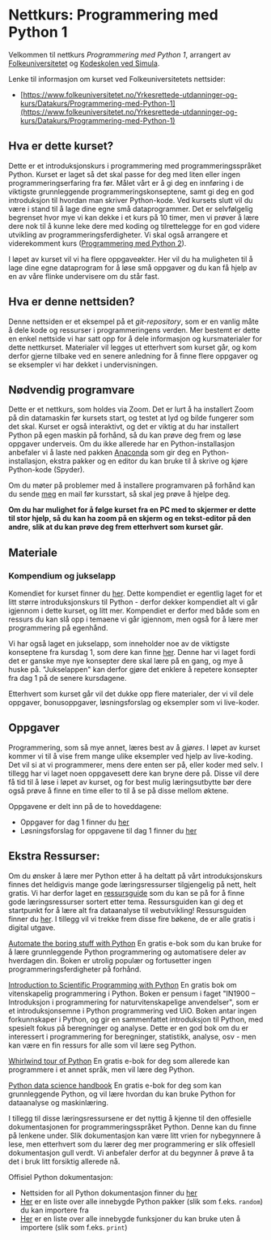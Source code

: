 # Nettkurs: Programmering med Python 1

Velkommen til nettkurs *Programmering med Python 1*, arrangert av [Folkeuniversitetet](https://www.folkeuniversitetet.no/) og [Kodeskolen ved Simula](https://simulakodeskolen.no/).

Lenke til informasjon om kurset ved Folkeuniversitetets nettsider:
* [https://www.folkeuniversitetet.no/Yrkesrettede-utdanninger-og-kurs/Datakurs/Programmering-med-Python-1](https://www.folkeuniversitetet.no/Yrkesrettede-utdanninger-og-kurs/Datakurs/Programmering-med-Python-1)

## Hva er dette kurset?

Dette er et introduksjonskurs i programmering med programmeringsspråket Python. Kurset er laget så det skal passe for deg med liten eller ingen programmeringserfaring fra før. Målet vårt er å gi deg en innføring i de viktigste grunnleggende programmeringskonseptene, samt gi deg en god introduksjon til hvordan man skriver Python-kode. Ved kursets slutt vil du være i stand til å lage dine egne små dataprogrammer. Det er selvfølgelig begrenset hvor mye vi kan dekke i et kurs på 10 timer, men vi prøver å lære dere nok til å kunne leke dere med koding og tilrettelegge for en god videre utvikling av programmeringsferdigheter. Vi skal også arrangere et viderekomment kurs ([Programmering med Python 2](https://www.folkeuniversitetet.no/Yrkesrettede-utdanninger-og-kurs/Datakurs/Programmering-med-Python-2)).

I løpet av kurset vil vi ha flere oppgaveøkter. Her vil du ha muligheten til å lage dine egne dataprogram for å løse små oppgaver og du kan få hjelp av en av våre flinke undervisere om du står fast.

## Hva er denne nettsiden?

Denne nettsiden er et eksempel på et *git-repository*, som er en vanlig måte å dele kode og ressurser i programmeringens verden. Mer bestemt er dette en enkel nettside vi har satt opp for å dele informasjon og kursmaterialer for dette nettkurset. Materialer vil legges ut etterhvert som kurset går, og kom derfor gjerne tilbake ved en senere anledning for å finne flere oppgaver og se eksempler vi har dekket i undervisningen.

## Nødvendig programvare

Dette er et nettkurs, som holdes via Zoom. Det er lurt å ha installert Zoom på din datamaskin før kursets start, og testet at lyd og bilde fungerer som det skal. Kurset er også interaktivt, og det er viktig at du har installert Python på egen maskin på forhånd, så du kan prøve deg frem og løse oppgaver underveis. Om du ikke allerede har en Python-installasjon anbefaler vi å laste ned pakken [Anaconda](https://www.anaconda.com/) som gir deg en Python-installasjon, ekstra pakker og en editor du kan bruke til å skrive og kjøre Python-kode (Spyder).

Om du møter på problemer med å installere programvaren på forhånd kan du sende [meg](https://www.simula.no/people/jonas) en mail før kursstart, så skal jeg prøve å hjelpe deg.

**Om du har mulighet for å følge kurset fra en PC med to skjermer er dette til stor hjelp, så du kan ha zoom på en skjerm og en tekst-editor på den andre, slik at du kan prøve deg frem etterhvert som kurset går.**

## Materiale

### Kompendium og jukselapp

Komendiet for kurset finner du [her](kompendium.pdf). Dette kompendiet er egentlig laget for et litt større introduksjonskurs til Python - derfor dekker kompendiet alt vi går igjennom i dette kurset, og litt mer. Kompendiet er derfor med både som en ressurs du kan slå opp i temaene vi går igjennom, men også for å lære mer programmering på egenhånd.

Vi har også laget en jukselapp, som inneholder noe av de viktigste konseptene fra kursdag 1, som dere kan finne [her](kodeskolens_jukselapp.pdf). Denne har vi laget fordi det er ganske mye nye konsepter dere skal lære på en gang, og mye å huske på. "Jukselappen" kan derfor gjøre det enklere å repetere konsepter fra dag 1 på de senere kursdagene.

Etterhvert som kurset går vil det dukke opp flere materialer, der vi vil dele oppgaver, bonusoppgaver, løsningsforslag og eksempler som vi live-koder.

## Oppgaver

Programmering, som så mye annet, læres best av å *gjøres*. I løpet av kurset kommer vi til å vise frem mange ulike eksempler ved hjelp av live-koding. Det vil si at vi programmerer, mens dere enten ser på, eller koder med selv. I tillegg har vi laget noen oppgavesett dere kan bryne dere på. Disse vil dere få tid til å løse i løpet av kurset, og for best mulig læringsutbytte bør dere også prøve å finne en time eller to til å se på disse mellom øktene.

Oppgavene er delt inn på de to hoveddagene:
* Oppgaver for dag 1 finner du [her](dag1/oppgaver_dag1.pdf)
* Løsningsforslag for oppgavene til dag 1 finner du [her](dag1/loesningsforslag_oppgaver_dag_1.pdf)

## Ekstra Ressurser:

Om du ønsker å lære mer Python etter å ha deltatt på vårt introduksjonskurs finnes det heldigvis mange gode læringsressurser tilgjengelig på nett, helt gratis. Vi har derfor laget en [ressursguide](ressursguide.md) som du kan se på for å finne gode læringsressurser sortert etter tema. Ressursguiden kan gi deg et startpunkt for å lære alt fra dataanalyse til webutvikling! Ressursguiden finner du [her](ressursguide.md). I tillegg vil vi trekke frem disse fire bøkene, de er alle gratis i digital utgave.

[Automate the boring stuff with Python](https://automatetheboringstuff.com)
En gratis e-bok som du kan bruke for å lære grunnleggende Python programmering og automatisere deler av hverdagen din. Boken er utrolig populær og fortusetter ingen programmeringsferdigheter på forhånd.

[Introduction to Scientific Programming with Python](https://link.springer.com/book/10.1007/978-3-030-50356-7)
En gratis bok om vitenskapelig programmering i Python. Boken er pensum i faget "IN1900 – Introduksjon i programmering for naturvitenskapelige anvendelser", som er et introduksjonsemne i Python programmering ved UiO. Boken antar ingen forkunnskaper i Python, og gir en sammenfattet introduksjon til Python, med spesielt fokus på beregninger og analyse. Dette er en god bok om du er interessert i programmering for beregninger, statistikk, analyse, osv - men kan være en fin ressurs for alle som vil lære seg Python.

[Whirlwind tour of Python](https://jakevdp.github.io/WhirlwindTourOfPython/)
En gratis e-bok for deg som allerede kan programmere i et annet språk, men vil lære deg Python.

[Python data science handbook](https://jakevdp.github.io/PythonDataScienceHandbook/)
En gratis e-bok for deg som kan grunnleggende Python, og vil lære hvordan du kan bruke Python for dataanalyse og maskinlæring.

I tillegg til disse læringsressursene er det nyttig å kjenne til den offesielle dokumentasjonen for programmeringsspråket Python. Denne kan du finne på lenkene under. Slik dokumentasjon kan være litt vrien for nybegynnere å lese, men etterhvert som du lærer deg mer programmering er slik offesiell dokumentasjon gull verdt. Vi anbefaler derfor at du begynner å prøve å ta det i bruk litt forsiktig allerede nå.

Offisiel Python dokumentasjon:
* Nettsiden for all Python dokumentasjon finner du [her](https://docs.python.org/3/library/index.html)
* [Her](https://docs.python.org/3/py-modindex.html) er en liste over alle innebygde Python pakker (slik som f.eks. `random`) du kan importere fra
* [Her](https://docs.python.org/3/library/functions.html) er en liste over alle innebygde funksjoner du kan bruke uten å importere (slik som f.eks. `print`)
